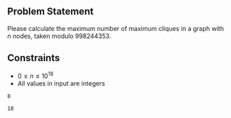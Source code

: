 ## Problem Statement

Please calculate the maximum number of maximum cliques in a graph with $n$ nodes, taken modulo $998244353$.

## Constraints

- $0\le n \le 10^{18}$
- All values in input are integers

```input1
8
```

```output1
18
```

